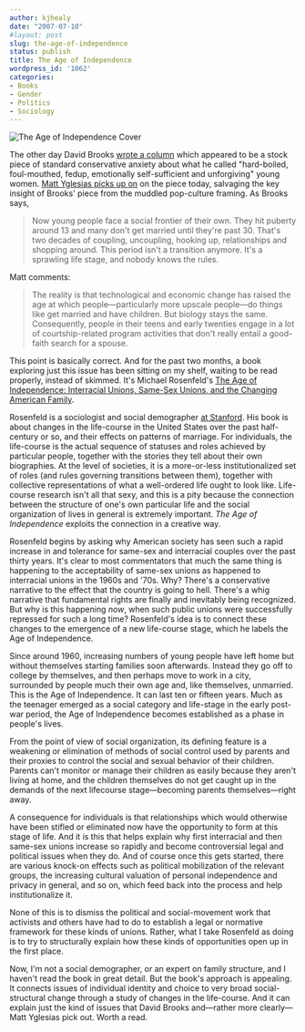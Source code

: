 ```yaml
---
author: kjhealy
date: "2007-07-10"
#layout: post
slug: the-age-of-independence
status: publish
title: The Age of Independence
wordpress_id: '1062'
categories:
- Books
- Gender
- Politics
- Sociology
---
```


![The Age of Independence Cover](http://g-ec2.images-amazon.com/images/I/4160su1O-oL._AA240_.jpg) 

The other day David Brooks [wrote a column](http://select.nytimes.com/2007/07/10/opinion/10brooks.html?_r=1&hp&oref=login) which appeared to be a stock piece of standard conservative anxiety about what he called "hard-boiled, foul-mouthed, fedup, emotionally self-sufficient and unforgiving" young women. [Matt Yglesias picks up on](http://matthewyglesias.theatlantic.com/archives/2007/07/why_i_read_david_brooks.php) on the piece today, salvaging the key insight of Brooks' piece from the muddled pop-culture framing. As Brooks says,

> Now young people face a social frontier of their own. They hit puberty around 13 and many don't get married until they're past 30. That's two decades of coupling, uncoupling, hooking up, relationships and shopping around. This period isn't a transition anymore. It's a sprawling life stage, and nobody knows the rules.

Matt comments:

> The reality is that technological and economic change has raised the age at which people—particularly more upscale people—do things like get married and have children. But biology stays the same. Consequently, people in their teens and early twenties engage in a lot of courtship-related program activities that don't really entail a good-faith search for a spouse.

This point is basically correct. And for the past two months, a book exploring just this issue has been sitting on my shelf, waiting to be read properly, instead of skimmed. It's Michael Rosenfeld's [The Age of Independence: Interracial Unions, Same-Sex Unions, and the Changing American Family](http://www.amazon.com/exec/obidos/ASIN/0674024974/ref=nosim/kieranhealysw-20).

Rosenfeld is a sociologist and social demographer [at Stanford](http://www.stanford.edu/~mrosenfe/). His book is about changes in the life-course in the United States over the past half-century or so, and their effects on patterns of marriage. For individuals, the life-course is the actual sequence of statuses and roles achieved by particular people, together with the stories they tell about their own biographies. At the level of societies, it is a more-or-less institutionalized set of roles (and rules governing transitions between them), together with collective representations of what a well-ordered life ought to look like. Life-course research isn't all that sexy, and this is a pity because the connection between the structure of one's own particular life and the social organization of lives in general is extremely important. *The Age of Independence* exploits the connection in a creative way.

Rosenfeld begins by asking why American society has seen such a rapid increase in and tolerance for same-sex and interracial couples over the past thirty years. It's clear to most commentators that much the same thing is happening to the acceptability of same-sex unions as happened to interracial unions in the 1960s and '70s. Why? There's a conservative narrative to the effect that the country is going to hell. There's a whig narrative that fundamental rights are finally and inevitably being recognized. But why is this happening *now*, when such public unions were successfully repressed for such a long time? Rosenfeld's idea is to connect these changes to the emergence of a new life-course stage, which he labels the Age of Independence.

Since around 1960, increasing numbers of young people have left home but without themselves starting families soon afterwards. Instead they go off to college by themselves, and then perhaps move to work in a city, surrounded by people much their own age and, like themselves, unmarried. This is the Age of Independence. It can last ten or fifteen years. Much as the teenager emerged as a social category and life-stage in the early post-war period, the Age of Independence becomes established as a phase in people's lives.

From the point of view of social organization, its defining feature is a weakening or elimination of methods of social control used by parents and their proxies to control the social and sexual behavior of their children. Parents can't monitor or manage their children as easily because they aren't living at home, and the children themselves do not get caught up in the demands of the next lifecourse stage—becoming parents themselves—right away.

A consequence for individuals is that relationships which would otherwise have been stifled or eliminated now have the opportunity to form at this stage of life. And it is this that helps explain why first interracial and then same-sex unions increase so rapidly and become controversial legal and political issues when they do. And of course once this gets started, there are various knock-on effects such as political mobilization of the relevant groups, the increasing cultural valuation of personal independence and privacy in general, and so on, which feed back into the process and help institutionalize it.

None of this is to dismiss the political and social-movement work that activists and others have had to do to establish a legal or normative framework for these kinds of unions. Rather, what I take Rosenfeld as doing is to try to structurally explain how these kinds of opportunities open up in the first place.

Now, I'm not a social demographer, or an expert on family structure, and I haven't read the book in great detail. But the book's approach is appealing. It connects issues of individual identity and choice to very broad social-structural change through a study of changes in the life-course. And it can explain just the kind of issues that David Brooks and—rather more clearly—Matt Yglesias pick out. Worth a read.
